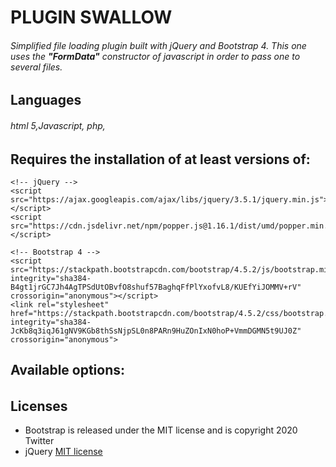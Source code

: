 # PLUGIN SWALLOW
###### Simplified file loading plugin built with jQuery and Bootstrap 4. This one uses the **"FormData"** constructor of javascript in order to pass one to several files.

## Languages
###### html 5,Javascript, php, 

## Requires the installation of at least versions of:
    <!-- jQuery -->
    <script src="https://ajax.googleapis.com/ajax/libs/jquery/3.5.1/jquery.min.js"></script>
    <script src="https://cdn.jsdelivr.net/npm/popper.js@1.16.1/dist/umd/popper.min.js"></script>

    <!-- Bootstrap 4 -->
    <script src="https://stackpath.bootstrapcdn.com/bootstrap/4.5.2/js/bootstrap.min.js" integrity="sha384-B4gt1jrGC7Jh4AgTPSdUtOBvfO8shuf57BaghqFfPlYxofvL8/KUEfYiJOMMV+rV" crossorigin="anonymous"></script>   
    <link rel="stylesheet" href="https://stackpath.bootstrapcdn.com/bootstrap/4.5.2/css/bootstrap.min.css" integrity="sha384-JcKb8q3iqJ61gNV9KGb8thSsNjpSL0n8PARn9HuZOnIxN0hoP+VmmDGMN5t9UJ0Z" crossorigin="anonymous">

## Available options:
######  


## Licenses
- Bootstrap is released under the MIT license and is copyright 2020 Twitter
- jQuery [MIT license](https://tldrlegal.com/license/mit-license)

